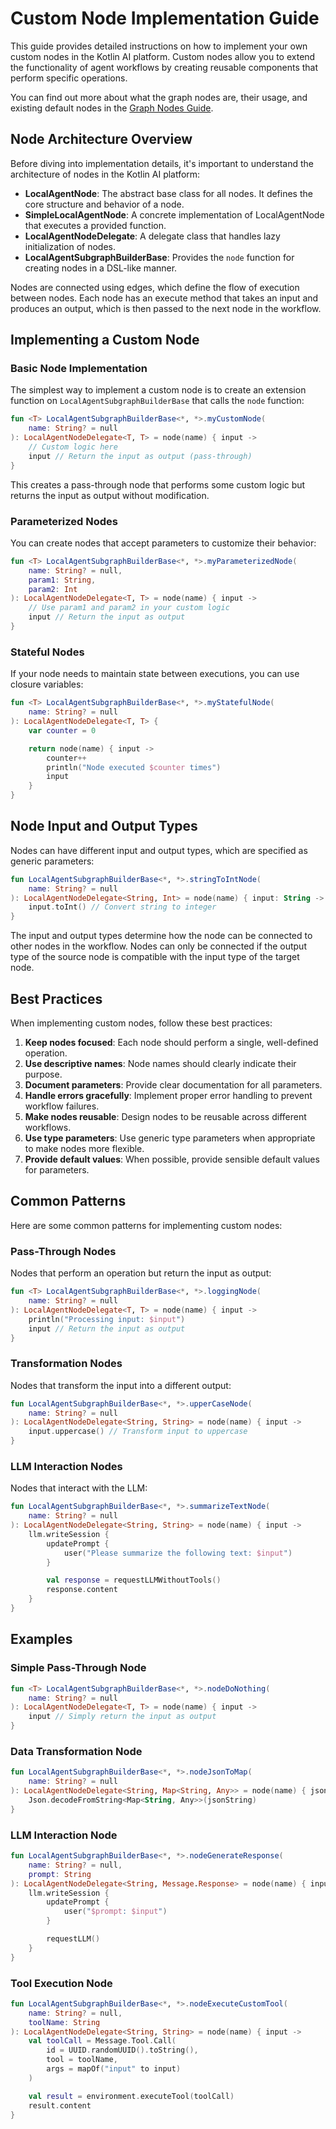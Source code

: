 # Custom Node Implementation Guide

This guide provides detailed instructions on how to implement your own custom nodes in the Kotlin AI platform. Custom
nodes allow you to extend the functionality of agent workflows by creating reusable components that perform specific
operations.

You can find out more about what the graph nodes are, their usage,
and existing default nodes in the [Graph Nodes Guide](graphNodes.md).

## Node Architecture Overview

Before diving into implementation details, it's important to understand the architecture of nodes in the Kotlin AI
platform:

- **LocalAgentNode**: The abstract base class for all nodes. It defines the core structure and behavior of a node.
- **SimpleLocalAgentNode**: A concrete implementation of LocalAgentNode that executes a provided function.
- **LocalAgentNodeDelegate**: A delegate class that handles lazy initialization of nodes.
- **LocalAgentSubgraphBuilderBase**: Provides the `node` function for creating nodes in a DSL-like manner.

Nodes are connected using edges, which define the flow of execution between nodes. Each node has an execute method that
takes an input and produces an output, which is then passed to the next node in the workflow.

## Implementing a Custom Node

### Basic Node Implementation

The simplest way to implement a custom node is to create an extension function on `LocalAgentSubgraphBuilderBase` that
calls the `node` function:

```kotlin
fun <T> LocalAgentSubgraphBuilderBase<*, *>.myCustomNode(
    name: String? = null
): LocalAgentNodeDelegate<T, T> = node(name) { input ->
    // Custom logic here
    input // Return the input as output (pass-through)
}
```

This creates a pass-through node that performs some custom logic but returns the input as output without modification.

### Parameterized Nodes

You can create nodes that accept parameters to customize their behavior:

```kotlin
fun <T> LocalAgentSubgraphBuilderBase<*, *>.myParameterizedNode(
    name: String? = null,
    param1: String,
    param2: Int
): LocalAgentNodeDelegate<T, T> = node(name) { input ->
    // Use param1 and param2 in your custom logic
    input // Return the input as output
}
```

### Stateful Nodes

If your node needs to maintain state between executions, you can use closure variables:

```kotlin
fun <T> LocalAgentSubgraphBuilderBase<*, *>.myStatefulNode(
    name: String? = null
): LocalAgentNodeDelegate<T, T> {
    var counter = 0

    return node(name) { input ->
        counter++
        println("Node executed $counter times")
        input
    }
}
```

## Node Input and Output Types

Nodes can have different input and output types, which are specified as generic parameters:

```kotlin
fun LocalAgentSubgraphBuilderBase<*, *>.stringToIntNode(
    name: String? = null
): LocalAgentNodeDelegate<String, Int> = node(name) { input: String ->
    input.toInt() // Convert string to integer
}
```

The input and output types determine how the node can be connected to other nodes in the workflow. Nodes can only be
connected if the output type of the source node is compatible with the input type of the target node.

## Best Practices

When implementing custom nodes, follow these best practices:

1. **Keep nodes focused**: Each node should perform a single, well-defined operation.
2. **Use descriptive names**: Node names should clearly indicate their purpose.
3. **Document parameters**: Provide clear documentation for all parameters.
4. **Handle errors gracefully**: Implement proper error handling to prevent workflow failures.
5. **Make nodes reusable**: Design nodes to be reusable across different workflows.
6. **Use type parameters**: Use generic type parameters when appropriate to make nodes more flexible.
7. **Provide default values**: When possible, provide sensible default values for parameters.

## Common Patterns

Here are some common patterns for implementing custom nodes:

### Pass-Through Nodes

Nodes that perform an operation but return the input as output:

```kotlin
fun <T> LocalAgentSubgraphBuilderBase<*, *>.loggingNode(
    name: String? = null
): LocalAgentNodeDelegate<T, T> = node(name) { input ->
    println("Processing input: $input")
    input // Return the input as output
}
```

### Transformation Nodes

Nodes that transform the input into a different output:

```kotlin
fun LocalAgentSubgraphBuilderBase<*, *>.upperCaseNode(
    name: String? = null
): LocalAgentNodeDelegate<String, String> = node(name) { input ->
    input.uppercase() // Transform input to uppercase
}
```

### LLM Interaction Nodes

Nodes that interact with the LLM:

```kotlin
fun LocalAgentSubgraphBuilderBase<*, *>.summarizeTextNode(
    name: String? = null
): LocalAgentNodeDelegate<String, String> = node(name) { input ->
    llm.writeSession {
        updatePrompt {
            user("Please summarize the following text: $input")
        }

        val response = requestLLMWithoutTools()
        response.content
    }
}
```

## Examples

### Simple Pass-Through Node

```kotlin
fun <T> LocalAgentSubgraphBuilderBase<*, *>.nodeDoNothing(
    name: String? = null
): LocalAgentNodeDelegate<T, T> = node(name) { input ->
    input // Simply return the input as output
}
```

### Data Transformation Node

```kotlin
fun LocalAgentSubgraphBuilderBase<*, *>.nodeJsonToMap(
    name: String? = null
): LocalAgentNodeDelegate<String, Map<String, Any>> = node(name) { jsonString ->
    Json.decodeFromString<Map<String, Any>>(jsonString)
}
```

### LLM Interaction Node

```kotlin
fun LocalAgentSubgraphBuilderBase<*, *>.nodeGenerateResponse(
    name: String? = null,
    prompt: String
): LocalAgentNodeDelegate<String, Message.Response> = node(name) { input ->
    llm.writeSession {
        updatePrompt {
            user("$prompt: $input")
        }

        requestLLM()
    }
}
```

### Tool Execution Node

```kotlin
fun LocalAgentSubgraphBuilderBase<*, *>.nodeExecuteCustomTool(
    name: String? = null,
    toolName: String
): LocalAgentNodeDelegate<String, String> = node(name) { input ->
    val toolCall = Message.Tool.Call(
        id = UUID.randomUUID().toString(),
        tool = toolName,
        args = mapOf("input" to input)
    )

    val result = environment.executeTool(toolCall)
    result.content
}
```